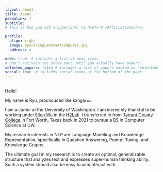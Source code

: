 ```yaml
---
layout: about
title: About
permalink: /
subtitle: 
# This is how you add a hyperlink: <a href='#'>Affiliations</a>.

profile:
  align: right
  image: RyuFacingCameraAtComputer.jpg
  address: >

news: true  # includes a list of news items
# Don't activate the below part until you actually have papers.
selected_papers: false # includes a list of papers marked as "selected={true}"
social: true  # includes social icons at the bottom of the page
---
```


<!---- This is how you make a hyperlink: [display text](actual link) --->
<!---- This is how you make a code-like text display: `text` --->

<br>Hello!

My name is Ryu, prounouced like kanga`roo`.

I am a Junior at the University of Washington. I am incredibly thankful to be working under [Ellen Wu](http://ellenmellon.github.io/) in the [H2Lab](https://h2lab.cs.washington.edu/). I transferred in from [Tarrant County College](https://www.tccd.edu/) in Fort Worth, Texas back in 2021 to pursue a BS in Computer Science at UW.

My research interests in NLP are Language Modeling and Knowledge Representation, specifically in Question Answering, Prompt Tuning, and Knowledge Graphs.

The ultimate goal in my research is to create an optimal, generalizable structure that analyzes text and expresses super-human thinking ability. Such a system should also be easy to use/interact with.
